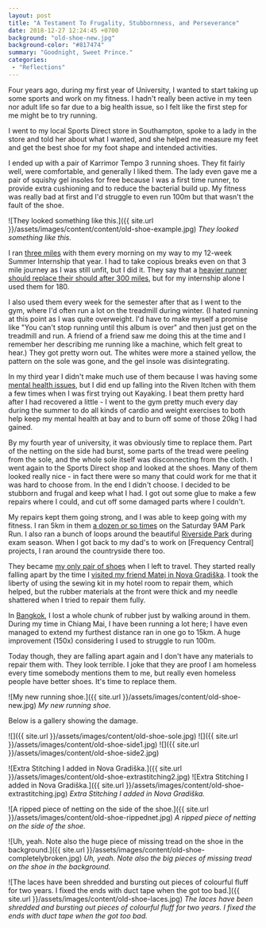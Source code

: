 ```yaml
---
layout: post
title: "A Testament To Frugality, Stubbornness, and Perseverance"
date: 2018-12-27 12:24:45 +0700
background: "old-shoe-new.jpg"
background-color: "#817474"
summary: "Goodnight, Sweet Prince."
categories:
 - "Reflections"
---
```


Four years ago, during my first year of University, I wanted to start taking up some sports and work on my fitness. I hadn't really been active in my teen nor adult life so far due to a big health issue, so I felt like the first step for me might be to try running.

I went to my local Sports Direct store in Southampton, spoke to a lady in the store and told her about what I wanted, and she helped me measure my feet and get the best shoe for my foot shape and intended activities.

I ended up with a pair of Karrimor Tempo 3 running shoes. They fit fairly well, were comfortable, and generally I liked them. The lady even gave me a pair of squishy gel insoles for free because I was a first time runner, to provide extra cushioning and to reduce the bacterial build up. My fitness was really bad at first and I'd struggle to even run 100m but that wasn't the fault of the shoe.

![They looked something like this.]({{ site.url }}/assets/images/content/content/old-shoe-example.jpg)
*They looked something like this.*

I ran [three miles](https://www.google.co.uk/maps/dir/Liberty+Quays,+Duke+Street,+Southampton,+UK/Zepler+Building,+Building+59,+University+of,+Southampton+SO17+1BJ,+UK/@50.9211574,-1.4029208,15z/data=!4m19!4m18!1m10!1m1!1s0x4874714aa91a17d1:0x97f1bf9932c90c68!2m2!1d-1.3967958!2d50.8999784!3m4!1m2!1d-1.4011836!2d50.9033202!3s0x487476b45b4c7441:0xececa8babe4e3e86!1m5!1m1!1s0x487473c2b72aa601:0x619b28b9c644901!2m2!1d-1.3976882!2d50.9373447!3e2) with them every morning on my way to my 12-week Summer Internship that year. I had to take copious breaks even on that 3 mile journey as I was still unfit, but I did it. They say that a [heavier runner should replace their should after 300 miles](https://www.verywellfit.com/signs-your-running-shoes-need-to-be-replaced-2911801), but for my internship alone I used them for 180.

I also used them every week for the semester after that as I went to the gym, where I'd often run a lot on the treadmill during winter. (I hated running at this point as I was quite overweight. I'd have to make myself a promise like "You can't stop running until this album is over" and then just get on the treadmill and run. A friend of a friend saw me doing this at the time and I remember her describing me running like a machine, which felt great to hear.) They got pretty worn out. The whites were more a stained yellow, the pattern on the sole was gone, and the gel insole was disintegrating. 

In my third year I didn't make much use of them because I was having some [mental health issues](/the-grip-of-depression/), but I did end up falling into the Riven Itchen with them a few times when I was first trying out Kayaking. I beat them pretty hard after I had recovered a little - I went to the gym pretty much every day during the summer to do all kinds of cardio and weight exercises to both help keep my mental health at bay and to burn off some of those 20kg I had gained.

By my fourth year of university, it was obviously time to replace them. Part of the netting on the side had burst, some parts of the tread were peeling from the sole, and the whole sole itself was disconnecting from the cloth. I went again to the Sports Direct shop and looked at the shoes. Many of them looked really nice - in fact there were so many that could work for me that it was hard to choose from. In the end I didn't choose. I decided to be stubborn and frugal and keep what I had. I got out some glue to make a few repairs where I could, and cut off some damaged parts where I couldn't.

My repairs kept them going strong, and I was able to keep going with my fitness. I ran 5km in them [a dozen or so times](http://www.parkrun.org.uk/southampton/results/athletehistory/?athleteNumber=3901238) on the Saturday 9AM Park Run. I also ran a bunch of loops around the beautiful [Riverside Park](https://www.google.co.uk/maps/dir/Kitchener+Rd,+Southampton,+UK/50.9305624,-1.3790389/50.9275985,-1.3913492/Kitchener+Rd,+Southampton,+UK/@50.930185,-1.3936497,14.62z/data=!4m21!4m20!1m5!1m1!1s0x487473efdf5174c7:0xde8ed283e6fe9c4a!2m2!1d-1.3871615!2d50.9326244!1m0!1m5!3m4!1m2!1d-1.389702!2d50.9333711!3s0x487473f05f52aeaf:0xe8da8193b78160f9!1m5!1m1!1s0x487473efdf5174c7:0xde8ed283e6fe9c4a!2m2!1d-1.3871615!2d50.9326244!3e2) during exam season. When I got back to my dad's to work on [Frequency Central] projects, I ran around the countryside there too.

They became [my only pair of shoes](/my-backpack-is-my-home/#beat-up-karrimor-tempo-3-trainers) when I left to travel. They started really falling apart by the time I [visited my friend Matej in Nova Gradiška](/meeting-matej/). I took the liberty of using the sewing kit in my hotel room to repair them, which helped, but the rubber materials at the front were thick and my needle shattered when I tried to repair them fully.

In [Bangkok](/exploring-bangkok/), I lost a whole chunk of rubber just by walking around in them. During my time in Chiang Mai, I have been running a lot here; I have even managed to extend my furthest distance ran in one go to 15km. A huge improvement (150x) considering I used to struggle to run 100m. 

Today though, they are falling apart again and I don't have any materials to repair them with. They look terrible. I joke that they are proof I am homeless every time somebody mentions them to me, but really even homeless people have better shoes. It's time to replace them.

![My new running shoe.]({{ site.url }}/assets/images/content/old-shoe-new.jpg)
*My new running shoe.*

Below is a gallery showing the damage.

![]({{ site.url }}/assets/images/content/old-shoe-sole.jpg)
![]({{ site.url }}/assets/images/content/old-shoe-side1.jpg)
![]({{ site.url }}/assets/images/content/old-shoe-side2.jpg)

![Extra Stitching I added in Nova Gradiška.]({{ site.url }}/assets/images/content/old-shoe-extrastitching2.jpg)
![Extra Stitching I added in Nova Gradiška.]({{ site.url }}/assets/images/content/old-shoe-extrastitching.jpg)
*Extra Stitching I added in Nova Gradiška.*

![A ripped piece of netting on the side of the shoe.]({{ site.url }}/assets/images/content/old-shoe-rippednet.jpg)
*A ripped piece of netting on the side of the shoe.*

![Uh, yeah. Note also the huge piece of missing tread on the shoe in the background.]({{ site.url }}/assets/images/content/old-shoe-completelybroken.jpg)
*Uh, yeah. Note also the big pieces of missing tread on the shoe in the background.*

![The laces have been shredded and bursting out pieces of colourful fluff for two years. I fixed the ends with duct tape when the got too bad.]({{ site.url }}/assets/images/content/old-shoe-laces.jpg)
*The laces have been shredded and bursting out pieces of colourful fluff for two years. I fixed the ends with duct tape when the got too bad.*